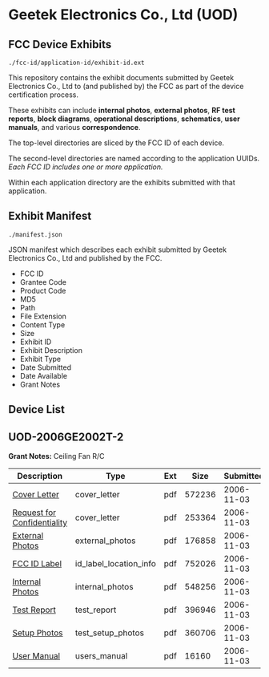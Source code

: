 # Geetek Electronics Co., Ltd (UOD)
## FCC Device Exhibits

```
./fcc-id/application-id/exhibit-id.ext
```

This repository contains the exhibit documents submitted by Geetek Electronics Co., Ltd to (and published by) the FCC as part of the device certification process.

These exhibits can include **internal photos**, **external photos**, **RF test reports**, **block diagrams**, **operational descriptions**, **schematics**, **user manuals**, and various **correspondence**.

The top-level directories are sliced by the FCC ID of each device.

The second-level directories are named according to the application UUIDs. *Each FCC ID includes one or more application.*

Within each application directory are the exhibits submitted with that application. 

## Exhibit Manifest

```
./manifest.json
```

JSON manifest which describes each exhibit submitted by Geetek Electronics Co., Ltd and published by the FCC.

- FCC ID
- Grantee Code
- Product Code
- MD5
- Path
- File Extension
- Content Type
- Size
- Exhibit ID
- Exhibit Description
- Exhibit Type
- Date Submitted
- Date Available
- Grant Notes

## Device List
## UOD-2006GE2002T-2
**Grant Notes:** Ceiling Fan R/C

| Description | Type | Ext | Size | Submitted | Available |
| ----------- | ---- | --- | ---- | --------- | --------- |
| [Cover Letter](UOD-2006GE2002T-2/53272f64251d23929cad4637489e3944/724403.pdf) | cover_letter | pdf | 572236 | 2006-11-03 | 2006-11-03 |
| [Request for Confidentiality](UOD-2006GE2002T-2/53272f64251d23929cad4637489e3944/724404.pdf) | cover_letter | pdf | 253364 | 2006-11-03 | 2006-11-03 |
| [External Photos](UOD-2006GE2002T-2/53272f64251d23929cad4637489e3944/724405.pdf) | external_photos | pdf | 176858 | 2006-11-03 | 2006-11-03 |
| [FCC ID Label](UOD-2006GE2002T-2/53272f64251d23929cad4637489e3944/724406.pdf) | id_label_location_info | pdf | 752026 | 2006-11-03 | 2006-11-03 |
| [Internal Photos](UOD-2006GE2002T-2/53272f64251d23929cad4637489e3944/724407.pdf) | internal_photos | pdf | 548256 | 2006-11-03 | 2006-11-03 |
| [Test Report](UOD-2006GE2002T-2/53272f64251d23929cad4637489e3944/724411.pdf) | test_report | pdf | 396946 | 2006-11-03 | 2006-11-03 |
| [Setup Photos](UOD-2006GE2002T-2/53272f64251d23929cad4637489e3944/724412.pdf) | test_setup_photos | pdf | 360706 | 2006-11-03 | 2006-11-03 |
| [User Manual](UOD-2006GE2002T-2/53272f64251d23929cad4637489e3944/724413.pdf) | users_manual | pdf | 16160 | 2006-11-03 | 2006-11-03 |
